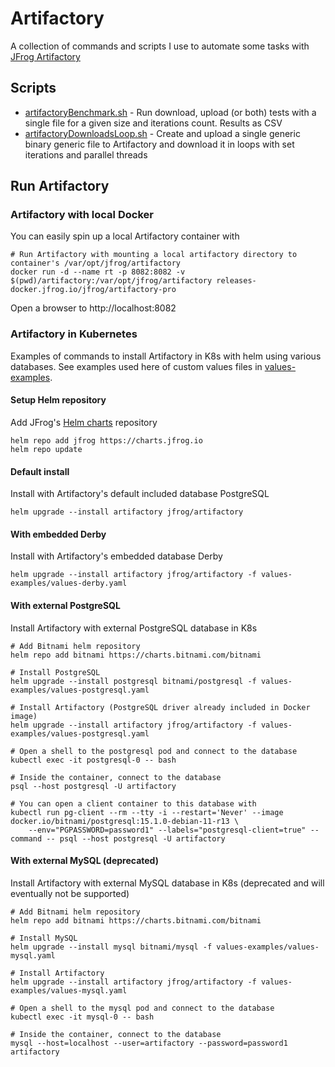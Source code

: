 # Artifactory
A collection of commands and scripts I use to automate some tasks with [JFrog Artifactory](https://jfrog.com/artifactory/)

## Scripts
* [artifactoryBenchmark.sh](artifactoryBenchmark.sh) - Run download, upload (or both) tests with a single file for a given size and iterations count. Results as CSV
* [artifactoryDownloadsLoop.sh](artifactoryDownloadsLoop.sh) - Create and upload a single generic binary generic file to Artifactory and download it in loops with set iterations and parallel threads

## Run Artifactory
### Artifactory with local Docker
You can easily spin up a local Artifactory container with
```shell
# Run Artifactory with mounting a local artifactory directory to container's /var/opt/jfrog/artifactory
docker run -d --name rt -p 8082:8082 -v $(pwd)/artifactory:/var/opt/jfrog/artifactory releases-docker.jfrog.io/jfrog/artifactory-pro
```
Open a browser to http://localhost:8082

### Artifactory in Kubernetes
Examples of commands to install Artifactory in K8s with helm using various databases. See examples used here of custom values files in [values-examples](values-examples).

#### Setup Helm repository 
Add JFrog's [Helm charts](https://charts.jfrog.io) repository
```shell
helm repo add jfrog https://charts.jfrog.io
helm repo update
```

#### Default install
Install with Artifactory's default included database PostgreSQL
```shell
helm upgrade --install artifactory jfrog/artifactory 
```

#### With embedded Derby
Install with Artifactory's embedded database Derby
```shell
helm upgrade --install artifactory jfrog/artifactory -f values-examples/values-derby.yaml 
```

#### With external PostgreSQL
Install Artifactory with external PostgreSQL database in K8s
```shell
# Add Bitnami helm repository
helm repo add bitnami https://charts.bitnami.com/bitnami

# Install PostgreSQL
helm upgrade --install postgresql bitnami/postgresql -f values-examples/values-postgresql.yaml

# Install Artifactory (PostgreSQL driver already included in Docker image)
helm upgrade --install artifactory jfrog/artifactory -f values-examples/values-postgresql.yaml

# Open a shell to the postgresql pod and connect to the database
kubectl exec -it postgresql-0 -- bash

# Inside the container, connect to the database
psql --host postgresql -U artifactory

# You can open a client container to this database with
kubectl run pg-client --rm --tty -i --restart='Never' --image docker.io/bitnami/postgresql:15.1.0-debian-11-r13 \
    --env="PGPASSWORD=password1" --labels="postgresql-client=true" --command -- psql --host postgresql -U artifactory
```

#### With external MySQL (deprecated)
Install Artifactory with external MySQL database in K8s (deprecated and will eventually not be supported)
```shell
# Add Bitnami helm repository
helm repo add bitnami https://charts.bitnami.com/bitnami

# Install MySQL
helm upgrade --install mysql bitnami/mysql -f values-examples/values-mysql.yaml

# Install Artifactory
helm upgrade --install artifactory jfrog/artifactory -f values-examples/values-mysql.yaml

# Open a shell to the mysql pod and connect to the database
kubectl exec -it mysql-0 -- bash

# Inside the container, connect to the database
mysql --host=localhost --user=artifactory --password=password1 artifactory
```
